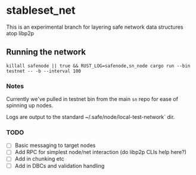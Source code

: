 # stableset_net

This is an experimental branch for layering safe network data structures atop libp2p

## Running the network

`killall safenode || true && RUST_LOG=safenode,sn_node cargo run --bin testnet -- -b --interval 100`

### Notes

Currently we've pulled in testnet bin from the main `sn` repo for ease of spinning up nodes.

Logs are output to the standard ~/.safe/node/local-test-network` dir.


### TODO

- [ ] Basic messaging to target nodes
- [ ] Add RPC for simplest node/net interaction (do libp2p CLIs help here?)
- [ ] Add in chunking etc
- [ ] Add in DBCs and validation handling
